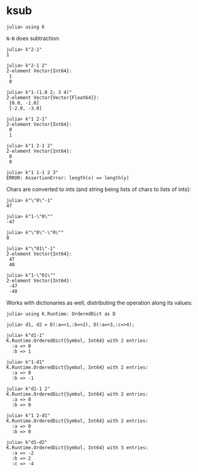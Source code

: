 # ksub

    julia> using K

`N-N` does subtraction:

    julia> k"2-1"
    1

    julia> k"2-1 2"
    2-element Vector{Int64}:
     1
     0

    julia> k"1-(1.0 2; 3 4)"
    2-element Vector{Vector{Float64}}:
     [0.0, -1.0]
     [-2.0, -3.0]
    
    julia> k"1 2-1"
    2-element Vector{Int64}:
     0
     1
    
    julia> k"1 2-1 2"
    2-element Vector{Int64}:
     0
     0
    
    julia> k"1 1-1 2 3"
    ERROR: AssertionError: length(x) == length(y)

Chars are converted to ints (and string being lists of chars to lists of ints):

    julia> k"\"0\"-1"
    47
    
    julia> k"1-\"0\""
    -47

    julia> k"\"0\"-\"0\""
    0
    
    julia> k"\"01\"-1"
    2-element Vector{Int64}:
     47
     48
    
    julia> k"1-\"01\""
    2-element Vector{Int64}:
     -47
     -48

Works with dictionaries as well, distributing the operation along its values:

    julia> using K.Runtime: OrderedDict as D

    julia> d1, d2 = D(:a=>1,:b=>2), D(:a=>3,:c=>4);

    julia> k"d1-1"
    K.Runtime.OrderedDict{Symbol, Int64} with 2 entries:
      :a => 0
      :b => 1

    julia> k"1-d1"
    K.Runtime.OrderedDict{Symbol, Int64} with 2 entries:
      :a => 0
      :b => -1

    julia> k"d1-1 2"
    K.Runtime.OrderedDict{Symbol, Int64} with 2 entries:
      :a => 0
      :b => 0

    julia> k"1 2-d1"
    K.Runtime.OrderedDict{Symbol, Int64} with 2 entries:
      :a => 0
      :b => 0

    julia> k"d1-d2"
    K.Runtime.OrderedDict{Symbol, Int64} with 3 entries:
      :a => -2
      :b => 2
      :c => -4
